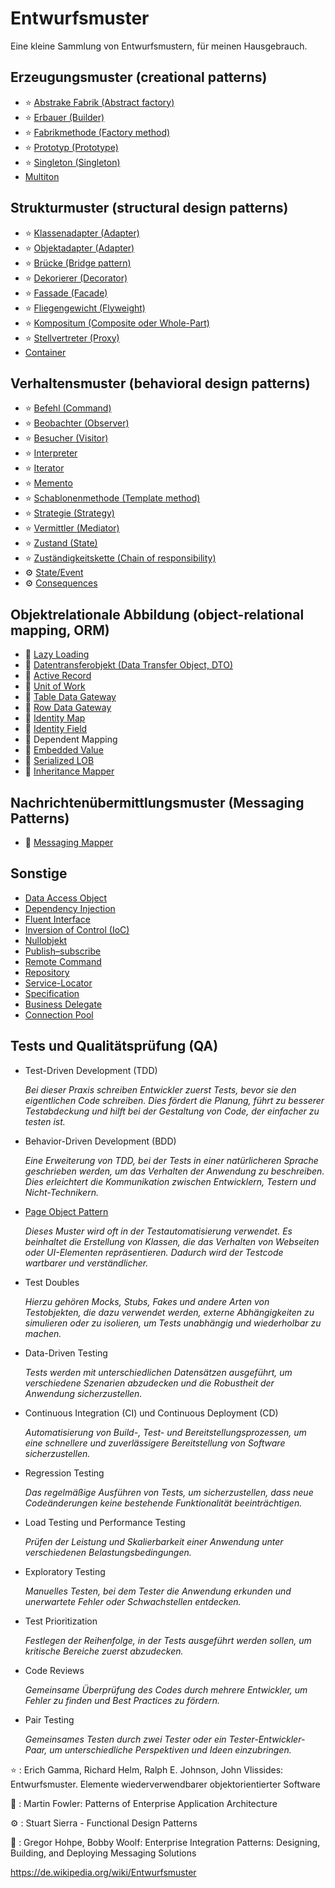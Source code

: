 # Entwurfsmuster
Eine kleine Sammlung von Entwurfsmustern, für meinen Hausgebrauch.

## Erzeugungsmuster (creational patterns)

- ⭐️ [Abstrake Fabrik (Abstract factory)](patterns/src/main/java/io/github/andichrist/creational/abstractFactory)
- ⭐️ [Erbauer (Builder)](patterns/src/main/java/io/github/andichrist/creational/builder)
- ⭐️ [Fabrikmethode (Factory method)](patterns/src/main/java/io/github/andichrist/creational/factory)
- ⭐️ [Prototyp (Prototype)](patterns/src/main/java/io/github/andichrist/creational/prototype)
- ⭐️ [Singleton (Singleton)](patterns/src/main/java/io/github/andichrist/creational/singleton)
- [Multiton](patterns/src/main/java/io/github/andichrist/creational/multiton)

## Strukturmuster (structural design patterns)

- ⭐️ [Klassenadapter (Adapter)](patterns/src/main/java/io/github/andichrist/structural/adapter)
- ⭐️ [Objektadapter (Adapter)](patterns/src/main/java/io/github/andichrist/structural/adapter2)
- ⭐️ [Brücke (Bridge pattern)](patterns/src/main/java/io/github/andichrist/structural/bridge)
- ⭐️ [Dekorierer (Decorator)](patterns/src/main/java/io/github/andichrist/structural/decorator)
- ⭐️ [Fassade (Facade)](patterns/src/main/java/io/github/andichrist/structural/facade)
- ⭐️ [Fliegengewicht (Flyweight)](patterns/src/main/java/io/github/andichrist/structural/flyweight)
- ⭐️ [Kompositum (Composite oder Whole-Part)](patterns/src/main/java/io/github/andichrist/structural/composite)
- ⭐️ [Stellvertreter (Proxy)](patterns/src/main/java/io/github/andichrist/structural/proxy)
- [Container](patterns/src/main/java/io/github/andichrist/structural/container)

## Verhaltensmuster (behavioral design patterns)

- ⭐️ [Befehl (Command)](patterns/src/main/java/io/github/andichrist/behavioral/command)
- ⭐️ [Beobachter (Observer)](patterns/src/main/java/io/github/andichrist/behavioral/observer)
- ⭐️ [Besucher (Visitor)](patterns/src/main/java/io/github/andichrist/behavioral/visitor)
- ⭐️ [Interpreter](patterns/src/main/java/io/github/andichrist/behavioral/interpreter)
- ⭐️ [Iterator](patterns/src/main/java/io/github/andichrist/behavioral/iterator)
- ⭐️ [Memento](patterns/src/main/java/io/github/andichrist/behavioral/memento)
- ⭐️ [Schablonenmethode (Template method)](patterns/src/main/java/io/github/andichrist/behavioral/templateMethod)
- ⭐️ [Strategie (Strategy)](patterns/src/main/java/io/github/andichrist/behavioral/strategy)
- ⭐️ [Vermittler (Mediator)](patterns/src/main/java/io/github/andichrist/behavioral/mediator)
- ⭐️ [Zustand (State)](patterns/src/main/java/io/github/andichrist/behavioral/state)
- ⭐️ [Zuständigkeitskette (Chain of responsibility)](patterns/src/main/java/io/github/andichrist/behavioral/chainOfResponsibility)
- ⚙️ [State/Event](patterns/src/main/java/io/github/andichrist/behavioral/stateEvent)
- ⚙️ [Consequences](patterns/src/main/java/io/github/andichrist/behavioral/consequences)

## Objektrelationale Abbildung (object-relational mapping, ORM)

- 🛟 [Lazy Loading](patterns/src/main/java/io/github/andichrist/objectRelationalMapping/lazyLoading)
- 🛟 [Datentransferobjekt (Data Transfer Object, DTO)](patterns/src/main/java/io/github/andichrist/objectRelationalMapping/dataTransferObject)
- 🛟 [Active Record](patterns/src/main/java/io/github/andichrist/objectRelationalMapping/activeRecord)
- 🛟 [Unit of Work](patterns/src/main/java/io/github/andichrist/objectRelationalMapping/unitOfWork)
- 🛟 [Table Data Gateway](patterns/src/main/java/io/github/andichrist/objectRelationalMapping/tableDataGateway)
- 🛟 [Row Data Gateway](patterns/src/main/java/io/github/andichrist/objectRelationalMapping/rowDataGateway)
- 🛟 [Identity Map](patterns/src/main/java/io/github/andichrist/objectRelationalMapping/identityMap)
- 🛟 [Identity Field](patterns/src/main/java/io/github/andichrist/objectRelationalMapping/identityField)
- 🛟 Dependent Mapping
- 🛟 [Embedded Value](patterns/src/main/java/io/github/andichrist/objectRelationalMapping/embeddedValue)
- 🛟 [Serialized LOB](patterns/src/main/java/io/github/andichrist/objectRelationalMapping/serializedLOB)
- 🛟 [Inheritance Mapper](patterns/src/main/java/io/github/andichrist/objectRelationalMapping/inheritanceMapper)

## Nachrichtenübermittlungsmuster (Messaging Patterns)

- 🦠 [Messaging Mapper](patterns/src/main/java/io/github/andichrist/messagingPatterns/messagingMapper)

## Sonstige

- [Data Access Object](patterns/src/main/java/io/github/andichrist/other/dataAccessObject)
- [Dependency Injection](patterns/src/main/java/io/github/andichrist/other/dependencyInjection)
- [Fluent Interface](patterns/src/main/java/io/github/andichrist/other/fluentInterface)
- [Inversion of Control (IoC)](patterns/src/main/java/io/github/andichrist/other/inversionOfControl)
- [Nullobjekt](patterns/src/main/java/io/github/andichrist/other/nullObject)
- [Publish–subscribe](patterns/src/main/java/io/github/andichrist/other/observerObservable)
- [Remote Command](patterns/src/main/java/io/github/andichrist/other/remoteCommand)
- [Repository](patterns/src/main/java/io/github/andichrist/other/repository)
- [Service-Locator](patterns/src/main/java/io/github/andichrist/other/serviceLocator)
- [Specification](patterns/src/main/java/io/github/andichrist/other/specification)
- [Business Delegate](patterns/src/main/java/io/github/andichrist/other/businessDelegate)
- [Connection Pool](patterns/src/main/java/io/github/andichrist/other/connectionPool)

## Tests und Qualitätsprüfung (QA)

- Test-Driven Development (TDD)
  
    _Bei dieser Praxis schreiben Entwickler zuerst Tests, bevor sie den eigentlichen Code schreiben. Dies fördert die Planung, führt zu besserer Testabdeckung und hilft bei der Gestaltung von Code, der einfacher zu testen ist._

- Behavior-Driven Development (BDD)

    _Eine Erweiterung von TDD, bei der Tests in einer natürlicheren Sprache geschrieben werden, um das Verhalten der Anwendung zu beschreiben. Dies erleichtert die Kommunikation zwischen Entwicklern, Testern und Nicht-Technikern._

- [Page Object Pattern](patterns/src/main/java/io/github/andichrist/testing/pageObject)

    _Dieses Muster wird oft in der Testautomatisierung verwendet. Es beinhaltet die Erstellung von Klassen, die das Verhalten von Webseiten oder UI-Elementen repräsentieren. Dadurch wird der Testcode wartbarer und verständlicher._

- Test Doubles

    _Hierzu gehören Mocks, Stubs, Fakes und andere Arten von Testobjekten, die dazu verwendet werden, externe Abhängigkeiten zu simulieren oder zu isolieren, um Tests unabhängig und wiederholbar zu machen._

- Data-Driven Testing

    _Tests werden mit unterschiedlichen Datensätzen ausgeführt, um verschiedene Szenarien abzudecken und die Robustheit der Anwendung sicherzustellen._

- Continuous Integration (CI) und Continuous Deployment (CD)

    _Automatisierung von Build-, Test- und Bereitstellungsprozessen, um eine schnellere und zuverlässigere Bereitstellung von Software sicherzustellen._

- Regression Testing

    _Das regelmäßige Ausführen von Tests, um sicherzustellen, dass neue Codeänderungen keine bestehende Funktionalität beeinträchtigen._

- Load Testing und Performance Testing

    _Prüfen der Leistung und Skalierbarkeit einer Anwendung unter verschiedenen Belastungsbedingungen._

- Exploratory Testing

    _Manuelles Testen, bei dem Tester die Anwendung erkunden und unerwartete Fehler oder Schwachstellen entdecken._

- Test Prioritization

    _Festlegen der Reihenfolge, in der Tests ausgeführt werden sollen, um kritische Bereiche zuerst abzudecken._

- Code Reviews

    _Gemeinsame Überprüfung des Codes durch mehrere Entwickler, um Fehler zu finden und Best Practices zu fördern._

- Pair Testing

    _Gemeinsames Testen durch zwei Tester oder ein Tester-Entwickler-Paar, um unterschiedliche Perspektiven und Ideen einzubringen._


⭐️ : Erich Gamma, Richard Helm, Ralph E. Johnson, John Vlissides: Entwurfsmuster. Elemente wiederverwendbarer objektorientierter Software

🛟 : Martin Fowler: Patterns of Enterprise Application Architecture

⚙️ : Stuart Sierra - Functional Design Patterns

🦠 : Gregor Hohpe, Bobby Woolf: Enterprise Integration Patterns: Designing, Building, and Deploying Messaging Solutions

https://de.wikipedia.org/wiki/Entwurfsmuster
